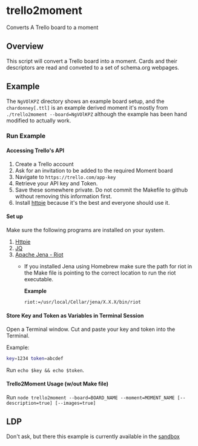 # trello2moment

Converts A Trello board to a moment

## Overview

This script will convert a Trello board into a moment.  Cards and their descriptors are read and conveted to a set of schema.org webpages.  

## Example

The `NgVOlKPZ` directory shows an example board setup, and the `chardonney[.ttl]` is an example derived moment it's mostly from `./trello2moment --board=NgVOlKPZ` although the example has been hand modified to actually work.

### Run Example

#### Accessing Trello's API

1. Create a Trello account
2. Ask for an invitation to be added to the required Moment board
3. Navigate to `https://trello.com/app-key`
4. Retrieve your API key and Token.
5. Save these somewhere private. Do not commit the Makefile to github without removing this information first.
6. Install [httpie](https://httpie.org/) because it's the best and everyone should use it.

#### Set up

Make sure the following programs are installed on your system.

1. [Httpie](https://httpie.org/)
2. [JQ](https://stedolan.github.io/jq/)
3. [Apache Jena - Riot](https://jena.apache.org/documentation/io/)
    - If you installed Jena using Homebrew make sure the path for riot in the Make file is pointing to the correct location to run the riot executable.

      **Example**

      ```bash
      riot:=/usr/local/Cellar/jena/X.X.X/bin/riot
      ```

#### Store Key and Token as Variables in Terminal Session

Open a Terminal window. Cut and paste your key and token into the Terminal.
  
Example:

```bash
key=1234 token=abcdef
```

Run `echo $key && echo $token`.

#### Trello2Moment Usage (w/out Make file)

Run `node trello2moment --board=BOARD_NAME --moment=MOMENT_NAME [--description=true] [--images=true]`

## LDP

Don't ask, but there this example is currently available in the [sandbox](https://sandbox.dams.library.ucdavis.edu/fcrepo/rest/collection/ex-poetry/chardonney)
